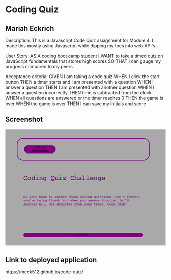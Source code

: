 <h1>Coding Quiz</h1>
<h2>Mariah Eckrich</h2>

<p>Description: This is a Javascript Code Quiz assignment for Module 4. I made this mostly using Javascript while dipping my toes into web API's.

User Story:
AS A coding boot camp student
I WANT to take a timed quiz on JavaScript fundamentals that stores high scores
SO THAT I can gauge my progress compared to my peers

Acceptance criteria:
GIVEN I am taking a code quiz
WHEN I click the start button
THEN a timer starts and I am presented with a question
WHEN I answer a question
THEN I am presented with another question
WHEN I answer a question incorrectly
THEN time is subtracted from the clock
WHEN all questions are answered or the timer reaches 0
THEN the game is over
WHEN the game is over
THEN I can save my initials and score
</p>

<h2>Screenshot</h2>
<img src="assets/screenshot.png"> 

<h2>Link to deployed application</h2>
<p> https://meck512.github.io/code-quiz/</p>
